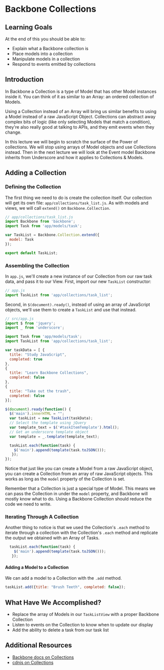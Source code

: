 # Backbone Collections

## Learning Goals

At the end of this you should be able to:
- Explain what a Backbone collection is
- Place models into a collection
- Manipulate models in a collection
- Respond to events emitted by collections

## Introduction

In Backbone a Collection is a type of Model that has other Model instances inside it.  You can think of it as similar to an Array: an ordered collection of Models.  

Using a Collection instead of an Array will bring us similar benefits to using a Model instead of a raw JavaScript Object. Collections can abstract away complex bits of logic (like only selecting Models that match a condition), they're also really good at talking to APIs, and they emit events when they change.

In this lecture we will begin to scratch the surface of the Power of collections.  We will stop using arrays of Model objects and use Collections instead.  Then in the next lecture we will look at the Event model Backbone inherits from Underscore and how it applies to Collections & Models. 


## Adding a Collection
### Defining the Collection
The first thing we need to do is create the collection itself.  Our collection will get its own file: `app/collections/task_list.js`. As with models and views, we will call `extend()` on `Backbone.Collection`.

```javascript
// app/collections/task_list.js
import Backbone from 'backbone';
import Task from 'app/models/task';

var TaskList = Backbone.Collection.extend({
  model: Task
});

export default TaskList;
```

### Assembling the Collection
In `app.js`, we'll create a new instance of our Collection from our raw task data, and pass it to our View. First, import our new `TaskList` constructor:

```javascript
// app.js
import TaskList from 'app/collections/task_list';
```

Second, in `$(document).ready()`, instead of using an array of JavaScript objects, we'll use them to create a `TaskList` and use that instead.

```javascript
// src/app.js
import $ from 'jquery';
import _ from 'underscore';

import Task from 'app/models/task';
import TaskList from 'app/collections/task_list';

var taskData = [ {
  title: "Study JavaScript",
  completed: true
},
{
  title: "Learn Backbone Collections",
  completed: false
},
{
  title: "Take out the trash",
  completed: false
}];

$(document).ready(function() {
  $('main').innerHTML = "";
  var taskList = new TaskList(taskData);
  // Select the template using jQuery
  var template_text = $('#taskItemTemplate').html();
  // Get an underscore template object
  var template = _.template(template_text);

  taskList.each(function(task) {
    $('main').append(template(task.toJSON()));
   });
});

```

Notice that just like you can create a Model from a raw JavaScript object, you can create a Collection from an array of raw JavaScript objects.  This works as long as the `model` property of the Collection is set.

Remember that a Collection is just a special type of Model. This means we can pass the Collection in under the `model` property, and Backbone will mostly know what to do. Using a Backbone Collection should reduce the code we need to write.

### Iterating Through A Collection

Another thing to notice is that we used the Collection's `.each` method to iterate through a collection with the Collection's `.each` method and replicate the output we obtained with an Array of Tasks.  

```JavaScript
  taskList.each(function(task) {
    $('main').append(template(task.toJSON()));
   });
```











#### Adding a Model to a Collection

We can add a model to a Collection with the `.add` method.

```Javascript
taskList.add({title: "Brush Teeth", completed: false});
```





## What Have We Accomplished?

- Replace the array of Models in our `TaskListView` with a proper Backbone Collection
- Listen to events on the Collection to know when to update our display
- Add the ability to delete a task from our task list

## Additional Resources
- [Backbone docs on Collections](http://backbonejs.org/#Collection)
- [cdnjs on Collections](https://cdnjs.com/libraries/backbone.js/tutorials/what-is-a-collection)
